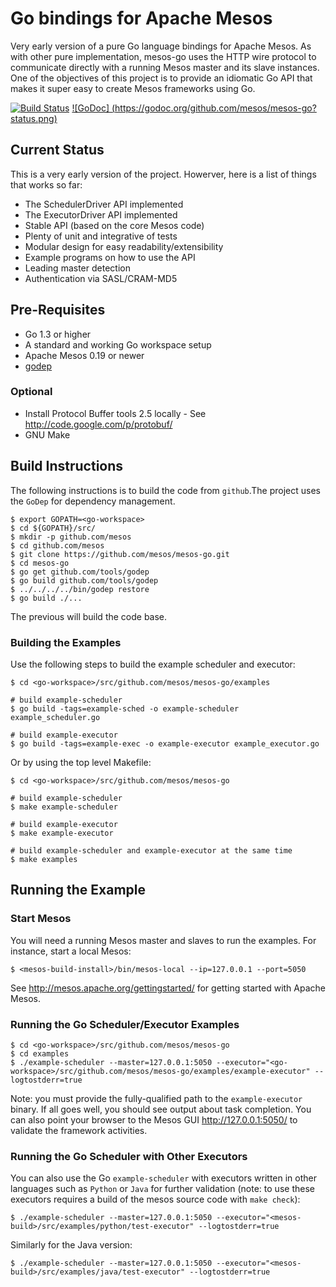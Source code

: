 Go bindings for Apache Mesos
========

Very early version of a pure Go language bindings for Apache Mesos. As with other pure implementation, mesos-go uses the HTTP wire protocol to communicate directly with  a running Mesos master and its slave instances. One of the objectives of this project is to provide an idiomatic Go API that makes it super easy to create Mesos frameworks using Go. 

[![Build Status](https://travis-ci.org/mesos/mesos-go.svg)](https://travis-ci.org/mesos/mesos-go) [![GoDoc] (https://godoc.org/github.com/mesos/mesos-go?status.png)](https://godoc.org/github.com/mesos/mesos-go)

## Current Status
This is a very early version of the project.  Howerver, here is a list of things that works so far:

- The SchedulerDriver API implemented
- The ExecutorDriver API implemented
- Stable API (based on the core Mesos code)
- Plenty of unit and integrative of tests
- Modular design for easy readability/extensibility
- Example programs on how to use the API
- Leading master detection
- Authentication via SASL/CRAM-MD5

## Pre-Requisites
- Go 1.3 or higher
- A standard and working Go workspace setup
- Apache Mesos 0.19 or newer
- [godep](https://github.com/tools/godep)

### Optional
- Install Protocol Buffer tools 2.5 locally - See http://code.google.com/p/protobuf/
- GNU Make

## Build Instructions
The following instructions is to build the code from `github`.The project uses the `GoDep` for dependency management.
```
$ export GOPATH=<go-workspace>
$ cd ${GOPATH}/src/
$ mkdir -p github.com/mesos
$ cd github.com/mesos
$ git clone https://github.com/mesos/mesos-go.git
$ cd mesos-go
$ go get github.com/tools/godep
$ go build github.com/tools/godep
$ ../../../../bin/godep restore
$ go build ./...
```
The previous will build the code base.  

### Building the Examples
Use the following steps to build the example scheduler and executor:
```
$ cd <go-workspace>/src/github.com/mesos/mesos-go/examples

# build example-scheduler
$ go build -tags=example-sched -o example-scheduler example_scheduler.go

# build example-executor
$ go build -tags=example-exec -o example-executor example_executor.go
```

Or by using the top level Makefile:
```
$ cd <go-workspace>/src/github.com/mesos/mesos-go

# build example-scheduler
$ make example-scheduler

# build example-executor
$ make example-executor

# build example-scheduler and example-executor at the same time
$ make examples
```

## Running the Example
### Start Mesos
You will need a running Mesos master and slaves to run the examples.   For instance, start a local Mesos: 
```
$ <mesos-build-install>/bin/mesos-local --ip=127.0.0.1 --port=5050
```
See http://mesos.apache.org/gettingstarted/ for getting started with Apache Mesos.

### Running the Go Scheduler/Executor Examples
```
$ cd <go-workspace>/src/github.com/mesos/mesos-go
$ cd examples
$ ./example-scheduler --master=127.0.0.1:5050 --executor="<go-workspace>/src/github.com/mesos/mesos-go/examples/example-executor" --logtostderr=true
```
Note: you must provide the fully-qualified path to the `example-executor` binary.  If all goes well, you should see output about task completion.  You can also point your browser to the Mesos GUI http://127.0.0.1:5050/ to validate the framework activities.

### Running the Go Scheduler with Other Executors
You can also use the Go `example-scheduler` with executors written in other languages such as  `Python` or `Java`  for further validation (note: to use these executors requires a build of the mesos source code with `make check`):
```
$ ./example-scheduler --master=127.0.0.1:5050 --executor="<mesos-build>/src/examples/python/test-executor" --logtostderr=true
```
Similarly for the Java version:
```
$ ./example-scheduler --master=127.0.0.1:5050 --executor="<mesos-build>/src/examples/java/test-executor" --logtostderr=true
```
